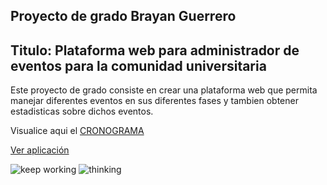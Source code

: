 ## Proyecto de grado Brayan Guerrero
## Titulo: Plataforma web para administrador de eventos para la comunidad universitaria  

Este proyecto de grado consiste en crear una plataforma web que permita manejar diferentes eventos en sus diferentes fases y tambien obtener estadisticas sobre dichos eventos.

Visualice aqui el [CRONOGRAMA](https://docs.google.com/spreadsheets/d/1RLBRFkarLfwdpWXUgt7J6-iDbVPPWmFZfGgn-mSF-4U/edit?usp=sharing)

[Ver aplicación](https://my-events-project-brayang26.c9users.io/index.html)

![keep working](https://www.ea-coder.com/wp-content/uploads/2015/07/can-any-strategy-be-coded-into-mt4-robot-704x450.jpg)
![thinking](https://78.media.tumblr.com/76a24d12bf7e57c5048c6838ca6fd79e/tumblr_oglodqrnFy1ve01pfo1_500.gif)


